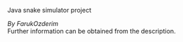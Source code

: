 Java snake simulator project  
  
_By FarukOzderim_  
Further information can be obtained from the description.
